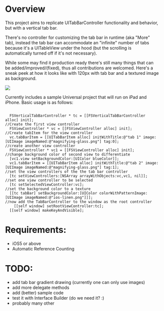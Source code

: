 # Overview

This project aims to replicate UITabBarController functionality and behavior, but with a vertical tab bar.

There's no controller for customizing the tab bar in runtime (aka "More" tab), instead the tab bar can accommodate an "infinite" number of tabs because it's a UITableView under the hood (but the scrolling is automatically turned off if it's not necessary).

While some may find it production ready there's still many things that can be added/improved/(fixed), thus all contributions are welcomed. Here's a sneak peek at how it looks like with 120px with tab bar and a textured image as background.

![](https://github.com/futuresimple/FSVerticalTabBarController/raw/master/images/sample_screenshot.png)

Currently includes a sample Universal project that will run on iPad and iPhone.  Basic usage is as follows:

<code>
  FSVerticalTabBarController * tc = [[FSVerticalTabBarController alloc] init];
//Create the first view controller
  FSViewController * vc = [[FSViewController alloc] init];
//Create tabItem for the view controller
  vc.tabBarItem = [[UITabBarItem alloc] initWithTitle:@"tab 1" image:[UIImage imageNamed:@"magnifying-glass.png"] tag:0];
//create another view controller
  FSViewController * vc1 = [[FSViewController alloc] init];
//change background color of second view to differentiate
  [vc1.view setBackgroundColor:[UIColor blueColor]];
  vc1.tabBarItem = [[UITabBarItem alloc] initWithTitle:@"tab 2" image:[UIImage imageNamed:@"magnifying-glass.png"] tag:1];
//set the view controllers of the the tab bar controller
  [tc setViewControllers:[NSArray arrayWithObjects:vc,vc1, nil]];
//set one view controller to be selected
  [tc setSelectedViewController:vc];
//set the background color to a texture
  [[tc tabBar] setBackgroundColor:[UIColor colorWithPatternImage:[UIImage imageNamed:@"ios-linen.png"]]];
//now add the TabBarController to the window as the root controller
	[[self window] setRootViewController:tc];
  [[self window] makeKeyAndVisible];
</code>

# Requirements:

 * iOS5 or above
 * Automatic Reference Counting

# TODO:

 * add tab bar gradient drawing (currently one can only use images)
 * add more delegate methods
 * add (better) sample code
 * test it with Interface Builder (do we need it? :)
 * probably many other
